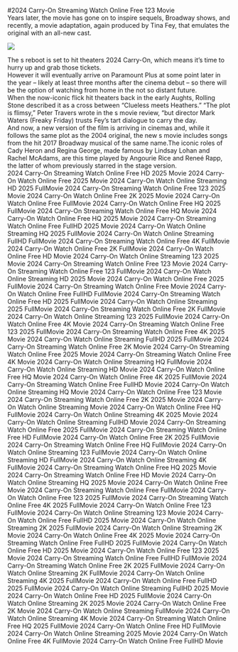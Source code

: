 #2024 Carry-On Streaming Watch Online Free 123 Movie  
Years later, the movie has gone on to inspire sequels, Broadway shows, and recently, a movie adaptation, again produced by Tina Fey, that emulates the original with an all-new cast.  
  
[![](https://i.imgur.com/qSNzIqt.png)](https://movie.rssnews.media/voowtCrNJ.php)  
  
The s reboot is set to hit theaters 2024 Carry-On, which means it’s time to hurry up and grab those tickets.  
However it will eventually arrive on Paramount Plus at some point later in the year – likely at least three months after the cinema debut – so there will be the option of watching from home in the not so distant future.  
When the now-iconic flick hit theaters back in the early Aughts, Rolling Stone described it as a cross between “Clueless meets Heathers.” “The plot is flimsy,” Peter Travers wrote in the s movie review, “but director Mark Waters (Freaky Friday) trusts Fey’s tart dialogue to carry the day.  
And now, a new version of the film is arriving in cinemas and, while it follows the same plot as the 2004 original, the new s movie includes songs from the hit 2017 Broadway musical of the same name.The iconic roles of Cady Heron and Regina George, made famous by Lindsay Lohan and Rachel McAdams, are this time played by Angourie Rice and Reneé Rapp, the latter of whom previously starred in the stage version.  
2024 Carry-On Streaming Watch Online Free HD 2025 Movie
2024 Carry-On Watch Online Free 2025 Movie
2024 Carry-On Watch Online Streaming HD 2025 FullMovie
2024 Carry-On Streaming Watch Online Free 123 2025 Movie
2024 Carry-On Watch Online Free 2K 2025 Movie
2024 Carry-On Watch Online Free FullMovie
2024 Carry-On Watch Online Free HQ 2025 FullMovie
2024 Carry-On Streaming Watch Online Free HQ Movie
2024 Carry-On Watch Online Free HQ 2025 Movie
2024 Carry-On Streaming Watch Online Free FullHD 2025 Movie
2024 Carry-On Watch Online Streaming HQ 2025 FullMovie
2024 Carry-On Watch Online Streaming FullHD FullMovie
2024 Carry-On Streaming Watch Online Free 4K FullMovie
2024 Carry-On Watch Online Free 2K FullMovie
2024 Carry-On Watch Online Free HD Movie
2024 Carry-On Watch Online Streaming 123 2025 Movie
2024 Carry-On Streaming Watch Online Free 123 Movie
2024 Carry-On Streaming Watch Online Free 123 FullMovie
2024 Carry-On Watch Online Streaming HD 2025 Movie
2024 Carry-On Watch Online Free 2025 FullMovie
2024 Carry-On Streaming Watch Online Free Movie
2024 Carry-On Watch Online Free FullHD FullMovie
2024 Carry-On Streaming Watch Online Free HD 2025 FullMovie
2024 Carry-On Watch Online Streaming 2025 FullMovie
2024 Carry-On Streaming Watch Online Free 2K FullMovie
2024 Carry-On Watch Online Streaming 123 2025 FullMovie
2024 Carry-On Watch Online Free 4K Movie
2024 Carry-On Streaming Watch Online Free 123 2025 FullMovie
2024 Carry-On Streaming Watch Online Free 4K 2025 Movie
2024 Carry-On Watch Online Streaming FullHD 2025 FullMovie
2024 Carry-On Streaming Watch Online Free 2K Movie
2024 Carry-On Streaming Watch Online Free 2025 Movie
2024 Carry-On Streaming Watch Online Free 4K Movie
2024 Carry-On Watch Online Streaming HQ FullMovie
2024 Carry-On Watch Online Streaming HD Movie
2024 Carry-On Watch Online Free HQ Movie
2024 Carry-On Watch Online Free 4K 2025 FullMovie
2024 Carry-On Streaming Watch Online Free FullHD Movie
2024 Carry-On Watch Online Streaming HQ Movie
2024 Carry-On Watch Online Free 123 Movie
2024 Carry-On Streaming Watch Online Free 2K 2025 Movie
2024 Carry-On Watch Online Streaming Movie
2024 Carry-On Watch Online Free HQ FullMovie
2024 Carry-On Watch Online Streaming 4K 2025 Movie
2024 Carry-On Watch Online Streaming FullHD Movie
2024 Carry-On Streaming Watch Online Free 2025 FullMovie
2024 Carry-On Streaming Watch Online Free HD FullMovie
2024 Carry-On Watch Online Free 2K 2025 FullMovie
2024 Carry-On Streaming Watch Online Free HQ FullMovie
2024 Carry-On Watch Online Streaming 123 FullMovie
2024 Carry-On Watch Online Streaming HD FullMovie
2024 Carry-On Watch Online Streaming 4K FullMovie
2024 Carry-On Streaming Watch Online Free HQ 2025 Movie
2024 Carry-On Streaming Watch Online Free HD Movie
2024 Carry-On Watch Online Streaming HQ 2025 Movie
2024 Carry-On Watch Online Free Movie
2024 Carry-On Streaming Watch Online Free FullMovie
2024 Carry-On Watch Online Free 123 2025 FullMovie
2024 Carry-On Streaming Watch Online Free 4K 2025 FullMovie
2024 Carry-On Watch Online Free 123 FullMovie
2024 Carry-On Watch Online Streaming 123 Movie
2024 Carry-On Watch Online Free FullHD 2025 Movie
2024 Carry-On Watch Online Streaming 2K 2025 FullMovie
2024 Carry-On Watch Online Streaming 2K Movie
2024 Carry-On Watch Online Free 4K 2025 Movie
2024 Carry-On Streaming Watch Online Free FullHD 2025 FullMovie
2024 Carry-On Watch Online Free HD 2025 Movie
2024 Carry-On Watch Online Free 123 2025 Movie
2024 Carry-On Streaming Watch Online Free FullHD FullMovie
2024 Carry-On Streaming Watch Online Free 2K 2025 FullMovie
2024 Carry-On Watch Online Streaming 2K FullMovie
2024 Carry-On Watch Online Streaming 4K 2025 FullMovie
2024 Carry-On Watch Online Free FullHD 2025 FullMovie
2024 Carry-On Watch Online Streaming FullHD 2025 Movie
2024 Carry-On Watch Online Free HD 2025 FullMovie
2024 Carry-On Watch Online Streaming 2K 2025 Movie
2024 Carry-On Watch Online Free 2K Movie
2024 Carry-On Watch Online Streaming FullMovie
2024 Carry-On Watch Online Streaming 4K Movie
2024 Carry-On Streaming Watch Online Free HQ 2025 FullMovie
2024 Carry-On Watch Online Free HD FullMovie
2024 Carry-On Watch Online Streaming 2025 Movie
2024 Carry-On Watch Online Free 4K FullMovie
2024 Carry-On Watch Online Free FullHD Movie